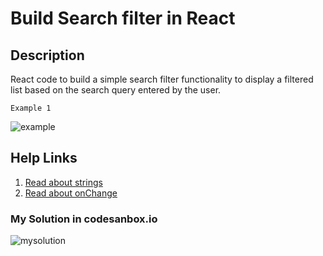 # Build Search filter in React

## Description

React code to build a simple search filter functionality to display a filtered list based on the search query entered by the user.

`Example 1`

![example](https://media.giphy.com/media/LOKDh60aCvDk6FByLq/giphy.gif)

## Help Links

1. [Read about strings](https://developer.mozilla.org/es/docs/Web/JavaScript/Reference/Global_Objects/String)
2. [Read about onChange](https://upmostly.com/tutorials/react-onchange-events-with-examples)

### My Solution in codesanbox.io
![mysolution](https://codesandbox.io/s/pkt5ei?file=/src/components/week3/1monday/SearchFilter.jsx)
